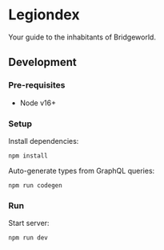 # Legiondex

Your guide to the inhabitants of Bridgeworld.

## Development

### Pre-requisites

- Node v16+

### Setup

Install dependencies:

```
npm install
```

Auto-generate types from GraphQL queries:

```
npm run codegen
```

### Run

Start server:

```
npm run dev
```
